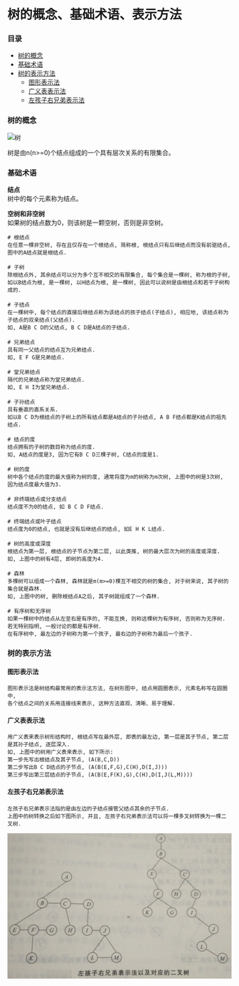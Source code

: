 # 树的概念、基础术语、表示方法

### 目录
- [树的概念](#树的概念)
- [基础术语](#基础术语)
- [树的表示方法](#树的表示方法)
  - [图形表示法](#图形表示法)
  - [广义表表示法](#广义表表示法)
  - [左孩子右兄弟表示法](#左孩子右兄弟表示法)

### 树的概念
![树](https://raw.githubusercontent.com/duiying/img/master/树.png)  

树是由n(n>=0)个结点组成的一个具有层次关系的有限集合。

### 基础术语
**结点**  
树中的每个元素称为结点。

**空树和非空树**  
如果树的结点数为0，则该树是一颗空树，否则是非空树。


```
# 根结点
在任意一棵非空树, 存在且仅存在一个根结点, 简称根, 根结点只有后继结点而没有前驱结点, 图中的A结点就是根结点.

# 子树
除根结点外, 其余结点可以分为多个互不相交的有限集合, 每个集合是一棵树, 称为根的子树, 
如以B结点为根, 是一棵树, 以H结点为根, 是一棵树, 因此可以说树是由根结点和若干子树构成的.

# 子结点
在一棵树中, 每个结点的直接后继结点称为该结点的孩子结点(子结点), 相应地, 该结点称为子结点的双亲结点(父结点).
如, A是B C D的父结点, B C D是A结点的子结点.

# 兄弟结点
具有同一父结点的结点互为兄弟结点.
如, E F G是兄弟结点.

# 堂兄弟结点
隔代的兄弟结点称为堂兄弟结点.
如, E H I为堂兄弟结点.

# 子孙结点
具有垂直的直系关系.
如以B C D为根结点的子树上的所有结点都是A结点的子孙结点, A B F结点都是K结点的祖先结点.

# 结点的度
结点拥有的子树的数目称为结点的度.
如, A结点的度是3, 因为它有B C D三棵子树, C结点的度是1.

# 树的度
树中各个结点的度的最大值称为树的度, 通常将度为m的树称为m次树, 上图中的树是3次树, 因为结点度最大值为3.

# 非终端结点或分支结点
结点度不为0的结点, 如 B C D F结点.

# 终端结点或叶子结点
结点度为0的结点, 也就是没有后继结点的结点, 如E H K L结点.

# 树的高度或深度
根结点为第一层, 根结点的子节点为第二层, 以此类推, 树的最大层次为树的高度或深度.
如, 上图中的树有4层, 即树的高度为4.

# 森林
多棵树可以组成一个森林, 森林就是m(m>=0)棵互不相交的树的集合, 对于树来说, 其子树的集合就是森林.
如, 上图中的树, 删除根结点A之后, 其子树就组成了一个森林.

# 有序树和无序树
如果一棵树中的结点从左至右是有序的, 不能互换, 则称这棵树为有序树, 否则称为无序树.
若无特别指明, 一般讨论的都是有序树.
在有序树中, 最左边的子树称为第一个孩子, 最右边的子树称为最后一个孩子. 
```

### 树的表示方法

#### 图形表示法
```
图形表示法是树结构最常用的表示法方法, 在树形图中, 结点用圆圈表示, 元素名称写在圆圈中, 
各个结点之间的关系用连接线来表示, 这种方法直观、清晰、易于理解.
```

#### 广义表表示法
```
用广义表来表示树形结构时, 根结点写在最外层, 即表的最左边, 第一层是其子节点, 第二层是其孙子结点, 逐层深入.
如, 上图中的树用广义表来表示, 如下所示:
第一步先写出根结点及其子节点, (A(B,C,D))
第二步写出B C D结点的子节点, (A(B(E,F,G),C(H),D(I,J)))
第三步写出第三层结点的子节点, (A(B(E,F(K),G),C(H),D(I,J(L,M))))
```

#### 左孩子右兄弟表示法
```
左孩子右兄弟表示法指的是由左边的子结点接管父结点其余的子节点.
上图中的树转换之后如下图所示, 并且, 左孩子右兄弟表示法可以将一棵多叉树转换为一棵二叉树.
```
![左孩子右兄弟表示法](https://raw.githubusercontent.com/duiying/img/master/左孩子右兄弟表示法.png)  
